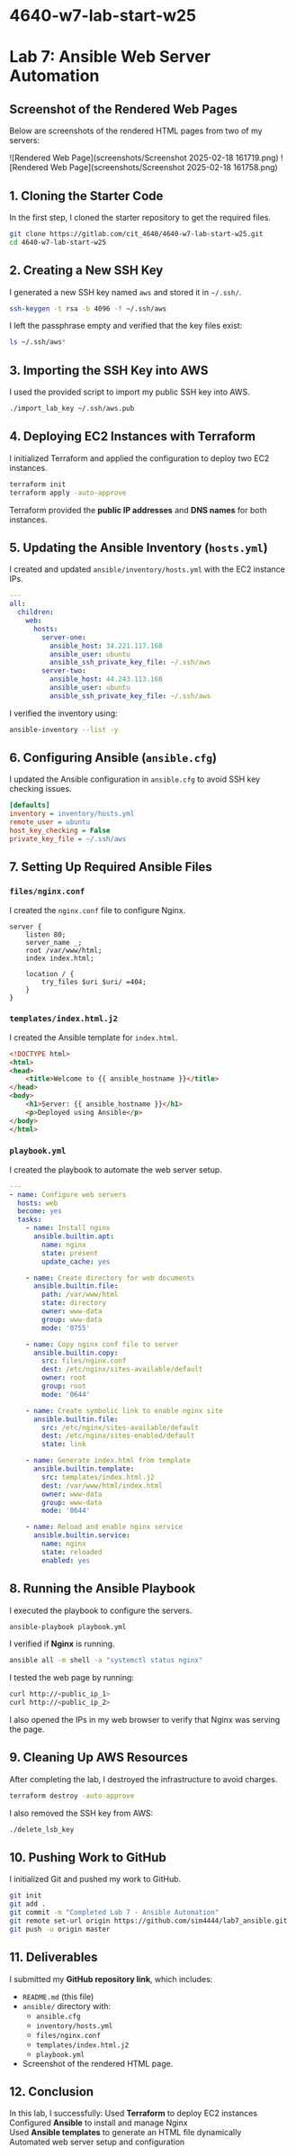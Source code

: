 # 4640-w7-lab-start-w25

# Lab 7: Ansible Web Server Automation

## Screenshot of the Rendered Web Pages
Below are screenshots of the rendered HTML pages from two of my servers:

![Rendered Web Page](screenshots/Screenshot 2025-02-18 161719.png) 
![Rendered Web Page](screenshots/Screenshot 2025-02-18 161758.png) 

## **1. Cloning the Starter Code**
In the first step, I cloned the starter repository to get the required files.
```bash
git clone https://gitlab.com/cit_4640/4640-w7-lab-start-w25.git
cd 4640-w7-lab-start-w25
```

## **2. Creating a New SSH Key**
I generated a new SSH key named `aws` and stored it in `~/.ssh/`.
```bash
ssh-keygen -t rsa -b 4096 -f ~/.ssh/aws
```
I left the passphrase empty and verified that the key files exist:
```bash
ls ~/.ssh/aws*
```

## **3. Importing the SSH Key into AWS**
I used the provided script to import my public SSH key into AWS.
```bash
./import_lab_key ~/.ssh/aws.pub
```

## **4. Deploying EC2 Instances with Terraform**
I initialized Terraform and applied the configuration to deploy two EC2 instances.
```bash
terraform init
terraform apply -auto-approve
```
Terraform provided the **public IP addresses** and **DNS names** for both instances.

## **5. Updating the Ansible Inventory (`hosts.yml`)**
I created and updated `ansible/inventory/hosts.yml` with the EC2 instance IPs.
```yaml
---
all:
  children:
    web:
      hosts:
        server-one:
          ansible_host: 34.221.117.168
          ansible_user: ubuntu
          ansible_ssh_private_key_file: ~/.ssh/aws
        server-two:
          ansible_host: 44.243.113.168
          ansible_user: ubuntu
          ansible_ssh_private_key_file: ~/.ssh/aws
```
I verified the inventory using:
```bash
ansible-inventory --list -y
```

## **6. Configuring Ansible (`ansible.cfg`)**
I updated the Ansible configuration in `ansible.cfg` to avoid SSH key checking issues.
```ini
[defaults]
inventory = inventory/hosts.yml
remote_user = ubuntu
host_key_checking = False
private_key_file = ~/.ssh/aws
```

## **7. Setting Up Required Ansible Files**
### **`files/nginx.conf`**
I created the `nginx.conf` file to configure Nginx.
```nginx
server {
    listen 80;
    server_name _;
    root /var/www/html;
    index index.html;

    location / {
        try_files $uri $uri/ =404;
    }
}
```

### **`templates/index.html.j2`**
I created the Ansible template for `index.html`.
```html
<!DOCTYPE html>
<html>
<head>
    <title>Welcome to {{ ansible_hostname }}</title>
</head>
<body>
    <h1>Server: {{ ansible_hostname }}</h1>
    <p>Deployed using Ansible</p>
</body>
</html>
```

### **`playbook.yml`**
I created the playbook to automate the web server setup.
```yaml
---
- name: Configure web servers
  hosts: web
  become: yes
  tasks:
    - name: Install nginx
      ansible.builtin.apt:
        name: nginx
        state: present
        update_cache: yes

    - name: Create directory for web documents
      ansible.builtin.file:
        path: /var/www/html
        state: directory
        owner: www-data
        group: www-data
        mode: '0755'

    - name: Copy nginx conf file to server
      ansible.builtin.copy:
        src: files/nginx.conf
        dest: /etc/nginx/sites-available/default
        owner: root
        group: root
        mode: '0644'

    - name: Create symbolic link to enable nginx site
      ansible.builtin.file:
        src: /etc/nginx/sites-available/default
        dest: /etc/nginx/sites-enabled/default
        state: link

    - name: Generate index.html from template
      ansible.builtin.template:
        src: templates/index.html.j2
        dest: /var/www/html/index.html
        owner: www-data
        group: www-data
        mode: '0644'

    - name: Reload and enable nginx service
      ansible.builtin.service:
        name: nginx
        state: reloaded
        enabled: yes
```

## **8. Running the Ansible Playbook**
I executed the playbook to configure the servers.
```bash
ansible-playbook playbook.yml
```

I verified if **Nginx** is running.
```bash
ansible all -m shell -a "systemctl status nginx"
```

I tested the web page by running:
```bash
curl http://<public_ip_1>
curl http://<public_ip_2>
```

I also opened the IPs in my web browser to verify that Nginx was serving the page.

## **9. Cleaning Up AWS Resources**
After completing the lab, I destroyed the infrastructure to avoid charges.
```bash
terraform destroy -auto-approve
```
I also removed the SSH key from AWS:
```bash
./delete_lsb_key
```

## **10. Pushing Work to GitHub**
I initialized Git and pushed my work to GitHub.
```bash
git init
git add .
git commit -m "Completed Lab 7 - Ansible Automation"
git remote set-url origin https://github.com/sim4444/lab7_ansible.git
git push -u origin master
```

## **11. Deliverables**
I submitted my **GitHub repository link**, which includes:
- `README.md` (this file)
- `ansible/` directory with:
  - `ansible.cfg`
  - `inventory/hosts.yml`
  - `files/nginx.conf`
  - `templates/index.html.j2`
  - `playbook.yml`
- Screenshot of the rendered HTML page.

## **12. Conclusion**
In this lab, I successfully:
Used **Terraform** to deploy EC2 instances  
Configured **Ansible** to install and manage Nginx  
Used **Ansible templates** to generate an HTML file dynamically  
Automated web server setup and configuration  


